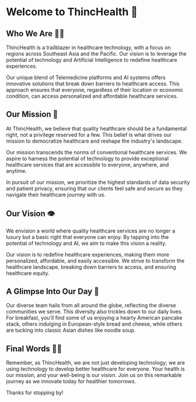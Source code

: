 # Welcome to ThincHealth 👋

## Who We Are 🙋‍♀️

ThincHealth is a trailblazer in healthcare technology, with a focus on regions across Southeast Asia and the Pacific. Our vision is to leverage the potential of technology and Artificial Intelligence to redefine healthcare experiences.

Our unique blend of Telemedicine platforms and AI systems offers innovative solutions that break down barriers to healthcare access. This approach ensures that everyone, regardless of their location or economic condition, can access personalized and affordable healthcare services.

## Our Mission 🌠

At ThincHealth, we believe that quality healthcare should be a fundamental right, not a privilege reserved for a few. This belief is what drives our mission to democratize healthcare and reshape the industry's landscape.

Our mission transcends the norms of conventional healthcare services. We aspire to harness the potential of technology to provide exceptional healthcare services that are accessible to everyone, anywhere, and anytime.

In pursuit of our mission, we prioritize the highest standards of data security and patient privacy, ensuring that our clients feel safe and secure as they navigate their healthcare journey with us.

## Our Vision 👁️

We envision a world where quality healthcare services are no longer a luxury but a basic right that everyone can enjoy. By tapping into the potential of technology and AI, we aim to make this vision a reality.

Our vision is to redefine healthcare experiences, making them more personalized, affordable, and easily accessible. We strive to transform the healthcare landscape, breaking down barriers to access, and ensuring healthcare equity.

## A Glimpse Into Our Day 🍿

Our diverse team hails from all around the globe, reflecting the diverse communities we serve. This diversity also trickles down to our daily lives. For breakfast, you'll find some of us enjoying a hearty American pancake stack, others indulging in European-style bread and cheese, while others are tucking into classic Asian dishes like noodle soup.

## Final Words 🧙‍♂️

Remember, as ThincHealth, we are not just developing technology; we are using technology to develop better healthcare for everyone. Your health is our mission, and your well-being is our vision. Join us on this remarkable journey as we innovate today for healthier tomorrows.

Thanks for stopping by!
